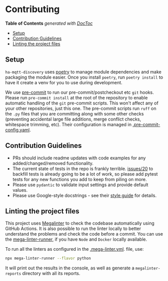 # Contributing

<!-- START doctoc generated TOC please keep comment here to allow auto update -->
<!-- DON'T EDIT THIS SECTION, INSTEAD RE-RUN doctoc TO UPDATE -->
**Table of Contents**  *generated with [DocToc](https://github.com/thlorenz/doctoc)*

- [Setup](#setup)
- [Contribution Guidelines](#contribution-guidelines)
- [Linting the project files](#linting-the-project-files)

<!-- END doctoc generated TOC please keep comment here to allow auto update -->

## Setup

`ha-mqtt-discovery` uses [poetry](https://python-poetry.org/) to manage module dependencies and make packaging the module easier.
Once you install `poetry`, run `poetry install` to have it create a venv for you to use during development.

We use [pre-commit](https://pre-commit.com/) to run our pre-commit/postcheckout etc `git` hooks.
Please run `pre-commit install` at the root of the repository to enable automatic handling of the `git` pre-commit scripts.
This won't affect any of your other repositories, just this one.
The pre-commit scripts run `ruff` on the `.py` files that you are committing along with some other checks (preventing accidental large file additions, merge conflict checks, whitespace trimming, etc).
Their configuration is managed in [.pre-commit-config.yaml](https://github.com/unixorn/ha-mqtt-discovery/blob/main/.pre-commit-config.yaml).

## Contribution Guidelines

- PRs should include readme updates with code examples for any added/changed/removed functionality.
- The current state of tests in the repo is frankly terrible. [issues/20](https://github.com/unixorn/ha-mqtt-discovery/issues/20) to backfill tests is already going to be a lot of work, so please add pytest tests for any new functions you add to keep from piling on more.
- Please use `pydantic` to validate input settings and provide default values.
- Please use Google-style docstrings - see their [style guide](https://google.github.io/styleguide/pyguide.html#38-comments-and-docstrings) for details.

## Linting the project files

This project uses [Megalinter](https://megalinter.io/latest/) to check the codebase automatically using GitHub Actions.
It is also possible to run the linter locally to better understand the problems and check the code before a commit.
You can use the [mega-linter-runner](https://megalinter.io/latest/mega-linter-runner/#installation), if you have `Node` and `Docker` locally available.

To run all the linters as configured in the [.mega-linter.yml](https://github.com/unixorn/ha-mqtt-discovery/blob/main/.mega-linter.yml). file, use:

```bash
npx mega-linter-runner --flavor python
```

It will print out the results in the console, as well as generate a `megalinter-reports` directory with all its reports.
